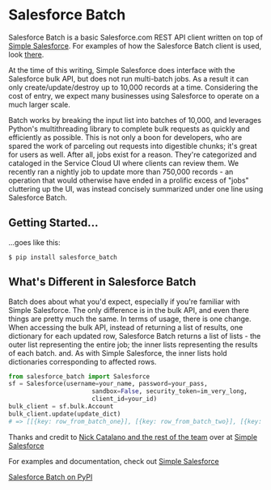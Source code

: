 # Salesforce Batch

Salesforce Batch is a basic Salesforce.com REST API client written on top of [Simple Salesforce](https://github.com/simple-salesforce/simple-salesforce/). For examples of how the Salesforce Batch client is used, look [there](https://github.com/simple-salesforce/simple-salesforce/tree/master/docs).

At the time of this writing, Simple Salesforce does interface with the Salesforce bulk API, but does not run multi-batch jobs. As a result it can only create/update/destroy up to 10,000 records at a time. Considering the cost of entry, we expect many businesses using Salesforce to operate on a much larger scale. 

Batch works by breaking the input list into batches of 10,000, and leverages Python's multithreading library to complete bulk requests as quickly and efficiently as possible. This is not only a boon for developers, who are spared the work of parceling out requests into digestible chunks; it's great for users as well. After all, jobs exist for a reason. They're categorized and cataloged in the Service Cloud UI where clients can review them. We recently ran a nightly job to update more than 750,000 records - an operation that would otherwise have ended in a prolific excess of "jobs" cluttering up the UI, was instead concisely summarized under one line using Salesforce Batch.  

Getting Started...
---------------
...goes like this:

```shell
$ pip install salesforce_batch
```

What's Different in Salesforce Batch
------------------------------------

Batch does about what you'd expect, especially if you're familiar with Simple Salesforce. The only difference is in the bulk API, and even there things are pretty much the same. In terms of usage, there is one change.
When accessing the bulk API, instead of returning a list of results, one dictionary for each updated row, Salesforce Batch returns a list of lists - the outer list representing the entire job; the inner lists representing the results of each batch. and. As with Simple Salesforce, the inner lists hold dictionaries corresponding to affected rows.
```python
from salesforce_batch import Salesforce
sf = Salesforce(username=your_name, password=your_pass,
                       sandbox=False, security_token=im_very_long,
                       client_id=your_id)
bulk_client = sf.bulk.Account
bulk_client.update(update_dict)
# => [[{key: row_from_batch_one}], [{key: row_from_batch_two}], [{key: etc}]]
```

Thanks and credit to [Nick Catalano and the rest of the team](https://github.com/simple-salesforce/simple-salesforce/graphs/contributors) over at [Simple Salesforce](https://github.com/simple-salesforce/simple-salesforce/)

For examples and documentation, check out [Simple Salesforce](https://github.com/simple-salesforce/simple-salesforce/tree/master/docs)

[Salesforce Batch on PyPI](https://pypi.python.org/pypi/salesforce_batch/0.1.2)
